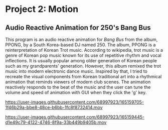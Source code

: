 # Project 2: Motion

## Audio Reactive Animation for 250's Bang Bus
This program is an audio reactive animation for *Bang Bus* from the album, PPONG, by a South Korea-based DJ named 250. The album, PPONG is a reinterpretation of Korean Trot music. According to wikipedia, trot music is a genre of Korean pop music known for its use of repetitive rhythm and vocal inflections. It is usually popular among older generation of Korean people such as my grandparents' generation. However, this album remixed the trot music into modern electronic dance music. Inspired by that, I tried to recreate the visual components from Korean traditional art into a rhythmical animation that reminds viewers of modern club scenes. The animation reactively responds to the beat of the music and the user can tune the volume and speed of animation with GUI when they click the 'g' key.







https://user-images.githubusercontent.com/68997923/165159705-1f46b29a-bbe8-48ce-b6bb-1fc8f8732414.mov




https://user-images.githubusercontent.com/68997923/165159445-d1e49c79-4122-4746-8f9a-33b449b9405b.mov

